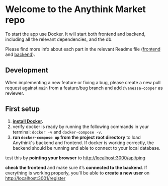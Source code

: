 # Welcome to the Anythink Market repo

To start the app use Docker. It will start both frontend and backend, including all the relevant dependencies, and the db.

Please find more info about each part in the relevant Readme file ([frontend](frontend/readme.md) and [backend](backend/README.md)).

## Development

When implementing a new feature or fixing a bug, please create a new pull request against `main` from a feature/bug branch and add `@vanessa-cooper` as reviewer.

## First setup
 1.  **[install Docker](https://docs.docker.com/get-docker/).**
 2. verify docker is ready by running the following commands in your terminal: `docker -v` and `docker-compose -v`.
 3. **run `docker-compose up` from the project root directory** to load Anythink's backend and frontend.
If docker is working correctly, the backend should be running and able to connect to your local database.

test this by **pointing your browser** to [http://localhost:3000/api/ping](http://localhost:3000/api/ping)

**check the frontend** and make sure it’s **connected to the backend**.
If everything is working properly, you’ll be able to **create a new user** on [http://localhost:3001/register](http://localhost:3001/register)

